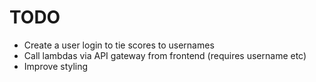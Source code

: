 # TODO
- Create a user login to tie scores to usernames
- Call lambdas via API gateway from frontend (requires username etc)
- Improve styling